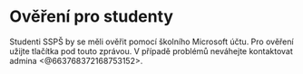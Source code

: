 # Ověření pro studenty

Studenti SSPŠ by se měli ověřit pomocí školního Microsoft účtu. Pro ověření užijte tlačítka pod touto zprávou. V případě problémů neváhejte kontaktovat admina <@663768372168753152>.

